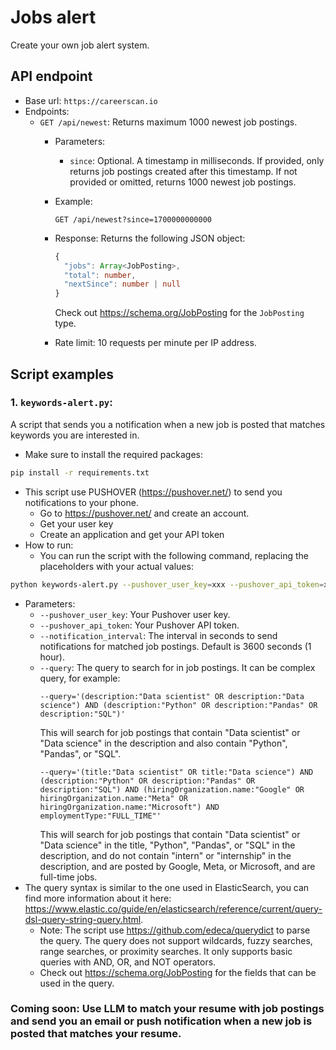 # Jobs alert

Create your own job alert system.

## API endpoint
- Base url: `https://careerscan.io`
- Endpoints:
  - `GET /api/newest`: Returns maximum 1000 newest job postings.
    - Parameters:
      - `since`: Optional. A timestamp in milliseconds. If provided, only returns job postings created after this timestamp. If not provided or omitted, returns 1000 newest job postings.
    - Example:
      ```
      GET /api/newest?since=1700000000000
      ```
    - Response: Returns the following JSON object:
      ```typescript
      {
        "jobs": Array<JobPosting>,
        "total": number,
        "nextSince": number | null
      }
      ```
      Check out https://schema.org/JobPosting for the `JobPosting` type.

    - Rate limit: 10 requests per minute per IP address.

## Script examples

### 1. `keywords-alert.py`: 

A script that sends you a notification when a new job is posted that matches keywords you are interested in.

- Make sure to install the required packages:
```bash
pip install -r requirements.txt
```

- This script use PUSHOVER (https://pushover.net/) to send you notifications to your phone.
  - Go to https://pushover.net/ and create an account.
  - Get your user key
  - Create an application and get your API token
- How to run:
  - You can run the script with the following command, replacing the placeholders with your actual values:
```bash
python keywords-alert.py --pushover_user_key=xxx --pushover_api_token=xxx --notification_interval=3600 --query='your query'
```
  - Parameters:
    - `--pushover_user_key`: Your Pushover user key.
    - `--pushover_api_token`: Your Pushover API token.
    - `--notification_interval`: The interval in seconds to send notifications for matched job postings. Default is 3600 seconds (1 hour).
    - `--query`: The query to search for in job postings. It can be complex query, for example:
      ```
      --query='(description:"Data scientist" OR description:"Data science") AND (description:"Python" OR description:"Pandas" OR description:"SQL")'
      ```
      This will search for job postings that contain "Data scientist" or "Data science" in the description and also contain "Python", "Pandas", or "SQL".
      ```
      --query='(title:"Data scientist" OR title:"Data science") AND (description:"Python" OR description:"Pandas" OR description:"SQL") AND (hiringOrganization.name:"Google" OR hiringOrganization.name:"Meta" OR hiringOrganization.name:"Microsoft") AND employmentType:"FULL_TIME"'
      ```
      This will search for job postings that contain "Data scientist" or "Data science" in the title, "Python", "Pandas", or "SQL" in the description, and do not contain "intern" or "internship" in the description, and are posted by Google, Meta, or Microsoft, and are full-time jobs.
  - The query syntax is similar to the one used in ElasticSearch, you can find more information about it here: https://www.elastic.co/guide/en/elasticsearch/reference/current/query-dsl-query-string-query.html.
    - Note: The script use https://github.com/edeca/querydict to parse the query. The query does not support wildcards, fuzzy searches, range searches, or proximity searches. It only supports basic queries with AND, OR, and NOT operators.
    - Check out https://schema.org/JobPosting for the fields that can be used in the query.

### Coming soon: Use LLM to match your resume with job postings and send you an email or push notification when a new job is posted that matches your resume.